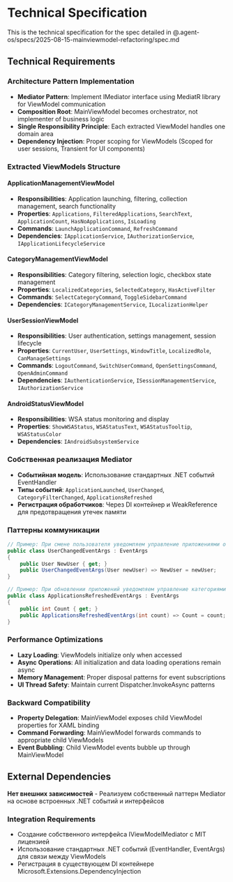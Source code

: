 # Technical Specification

This is the technical specification for the spec detailed in @.agent-os/specs/2025-08-15-mainviewmodel-refactoring/spec.md

## Technical Requirements

### Architecture Pattern Implementation
- **Mediator Pattern**: Implement IMediator interface using MediatR library for ViewModel communication
- **Composition Root**: MainViewModel becomes orchestrator, not implementer of business logic
- **Single Responsibility Principle**: Each extracted ViewModel handles one domain area
- **Dependency Injection**: Proper scoping for ViewModels (Scoped for user sessions, Transient for UI components)

### Extracted ViewModels Structure

#### ApplicationManagementViewModel
- **Responsibilities**: Application launching, filtering, collection management, search functionality
- **Properties**: `Applications`, `FilteredApplications`, `SearchText`, `ApplicationCount`, `HasNoApplications`, `IsLoading`
- **Commands**: `LaunchApplicationCommand`, `RefreshCommand`
- **Dependencies**: `IApplicationService`, `IAuthorizationService`, `IApplicationLifecycleService`

#### CategoryManagementViewModel  
- **Responsibilities**: Category filtering, selection logic, checkbox state management
- **Properties**: `LocalizedCategories`, `SelectedCategory`, `HasActiveFilter`
- **Commands**: `SelectCategoryCommand`, `ToggleSidebarCommand`
- **Dependencies**: `ICategoryManagementService`, `ILocalizationHelper`

#### UserSessionViewModel
- **Responsibilities**: User authentication, settings management, session lifecycle
- **Properties**: `CurrentUser`, `UserSettings`, `WindowTitle`, `LocalizedRole`, `CanManageSettings`
- **Commands**: `LogoutCommand`, `SwitchUserCommand`, `OpenSettingsCommand`, `OpenAdminCommand`
- **Dependencies**: `IAuthenticationService`, `ISessionManagementService`, `IAuthorizationService`

#### AndroidStatusViewModel
- **Responsibilities**: WSA status monitoring and display
- **Properties**: `ShowWSAStatus`, `WSAStatusText`, `WSAStatusTooltip`, `WSAStatusColor`
- **Dependencies**: `IAndroidSubsystemService`

### Собственная реализация Mediator
- **Событийная модель**: Использование стандартных .NET событий EventHandler<T>
- **Типы событий**: `ApplicationLaunched`, `UserChanged`, `CategoryFilterChanged`, `ApplicationsRefreshed`
- **Регистрация обработчиков**: Через DI контейнер и WeakReference для предотвращения утечек памяти

### Паттерны коммуникации
```csharp
// Пример: При смене пользователя уведомляем управление приложениями о перезагрузке
public class UserChangedEventArgs : EventArgs
{
    public User NewUser { get; }
    public UserChangedEventArgs(User newUser) => NewUser = newUser;
}

// Пример: При обновлении приложений уведомляем управление категориями
public class ApplicationsRefreshedEventArgs : EventArgs  
{
    public int Count { get; }
    public ApplicationsRefreshedEventArgs(int count) => Count = count;
}
```

### Performance Optimizations
- **Lazy Loading**: ViewModels initialize only when accessed
- **Async Operations**: All initialization and data loading operations remain async
- **Memory Management**: Proper disposal patterns for event subscriptions
- **UI Thread Safety**: Maintain current Dispatcher.InvokeAsync patterns

### Backward Compatibility
- **Property Delegation**: MainViewModel exposes child ViewModel properties for XAML binding
- **Command Forwarding**: MainViewModel forwards commands to appropriate child ViewModels
- **Event Bubbling**: Child ViewModel events bubble up through MainViewModel

## External Dependencies

**Нет внешних зависимостей** - Реализуем собственный паттерн Mediator на основе встроенных .NET событий и интерфейсов

### Integration Requirements
- Создание собственного интерфейса IViewModelMediator с MIT лицензией
- Использование стандартных .NET событий (EventHandler, EventArgs) для связи между ViewModels
- Регистрация в существующем DI контейнере Microsoft.Extensions.DependencyInjection